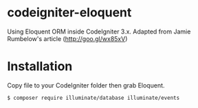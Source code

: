 # codeigniter-eloquent
Using Eloquent ORM inside CodeIgniter 3.x. Adapted from Jamie Rumbelow's article (http://goo.gl/wx85xV)

# Installation
Copy file to your CodeIgniter folder then grab Eloquent.

```
$ composer require illuminate/database illuminate/events
```
